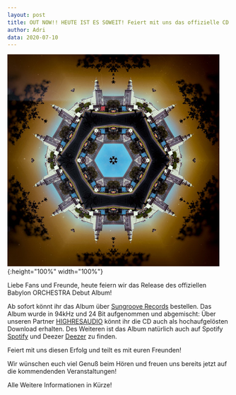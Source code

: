 ```yaml
---
layout: post
title: OUT NOW!! HEUTE IST ES SOWEIT! Feiert mit uns das offizielle CD Release des Babylon ORCHESTRA Debut Albums! Hier erfahrt ihr wo ihr es erhalten könnt!
author: Adri
data: 2020-07-10
---
```

![](/styles/pictures/Babylon_Tor_WARM1d.jpeg){:height="100%" width="100%"}

Liebe Fans und Freunde, heute feiern wir das Release des offiziellen Babylon ORCHESTRA Debut Album!

Ab sofort könnt ihr das Album über [Sungroove Records](https://www.sungroove.de) bestellen. Das Album wurde in 94kHz und 24 Bit aufgenommen und abgemischt: Über unseren Partner [HIGHRESAUDIO](https://www.highresaudio.com/de/album/view/ncfqxc/babylon-orchestra-babylon-orchestra) könnt ihr die CD auch als hochaufgelösten Download erhalten. 
Des Weiteren ist das Album natürlich auch auf Spotify [Spotify](https://open.spotify.com/artist/2YfCVOGiOf90FwKBDWplw6) und Deezer [Deezer](https://www.deezer.com/de/) zu finden.

Feiert mit uns diesen Erfolg und teilt es mit euren Freunden!

Wir wünschen euch viel Genuß beim Hören und freuen uns bereits jetzt auf die kommendenden Veranstaltungen!

Alle Weitere Informationen in Kürze!
